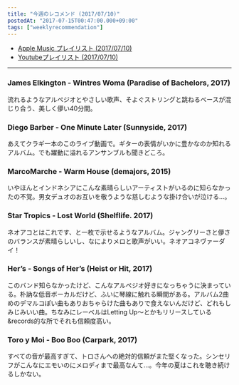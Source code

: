 ```yaml
---
title: "今週のレコメンド (2017/07/10)"
postedAt: "2017-07-15T00:47:00.000+09:00"
tags: ["weeklyrecommendation"]
---
```


* [Apple Music プレイリスト (2017/07/10)](https://itunes.apple.com/jp/playlist/%E4%BB%8A%E9%80%B1%E3%81%AE%E3%83%AC%E3%82%B3%E3%83%A1%E3%83%B3%E3%83%89-2017-07-10/idpl.42fb08f99f29446197f4730f788dde1f)
* [Youtubeプレイリスト (2017/07/10)](https://www.youtube.com/playlist?list=PLegnWsUgQaydpNb6oY0nerIdtYhB0RMyj)

---

### James Elkington - Wintres Woma (Paradise of Bachelors, 2017)

流れるようなアルペジオとやさしい歌声、そよぐストリングと跳ねるベースが混じり合う、美しく儚い40分間。

### Diego Barber - One Minute Later (Sunnyside, 2017)

あえてクラギ一本のこのライブ動画で。ギターの表情がいかに豊かなのか知れるアルバム。でも躍動に溢れるアンサンブルも聞きどころ。

### MarcoMarche - Warm House (demajors, 2015)

いやほんとインドネシアにこんな素晴らしいアーティストがいるのに知らなかったの不覚。男女デュオのお互いを敬うような慈しむような掛け合いが泣ける…。

### Star Tropics - Lost World (Shelflife. 2017)

ネオアコとはこれです、と一枚で示せるようなアルバム。ジャングリーさと儚さのバランスが素晴らしいし、なによりメロと歌声がいい。ネオアコネヴァーダイ！

### Her’s - Songs of Her’s (Heist or Hit, 2017)

このバンド知らなかったけど、こんなアルペジオ好きになっちゃうに決まっている。朴訥な低音ボーカルだけど、ふいに琴線に触れる瞬間がある。アルバム2曲めのデマルコぽい曲もありおちゃらけた曲もありで食えないんだけど、どれもしみじみいい曲。ちなみにレーベルはLetting Up〜とかもリリースしている&records的な所でそれも信頼度高い。

### Toro y Moi - Boo Boo (Carpark, 2017)

すべての音が最高すぎて、トロさんへの絶対的信頼がまた堅くなった。シンセリフがこんなにエモいのにメロディまで最高なんて…。今年の夏はこれを聴き続けるしかない。